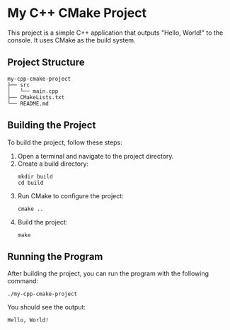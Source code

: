 # My C++ CMake Project

This project is a simple C++ application that outputs "Hello, World!" to the console. It uses CMake as the build system.

## Project Structure

```
my-cpp-cmake-project
├── src
│   └── main.cpp
├── CMakeLists.txt
└── README.md
```

## Building the Project

To build the project, follow these steps:

1. Open a terminal and navigate to the project directory.
2. Create a build directory:
   ```
   mkdir build
   cd build
   ```
3. Run CMake to configure the project:
   ```
   cmake ..
   ```
4. Build the project:
   ```
   make
   ```

## Running the Program

After building the project, you can run the program with the following command:

```
./my-cpp-cmake-project
```

You should see the output:

```
Hello, World!
```